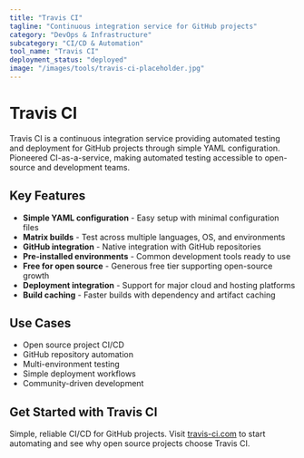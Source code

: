 ```yaml
---
title: "Travis CI"
tagline: "Continuous integration service for GitHub projects"
category: "DevOps & Infrastructure"
subcategory: "CI/CD & Automation"
tool_name: "Travis CI"
deployment_status: "deployed"
image: "/images/tools/travis-ci-placeholder.jpg"
---
```


# Travis CI

Travis CI is a continuous integration service providing automated testing and deployment for GitHub projects through simple YAML configuration. Pioneered CI-as-a-service, making automated testing accessible to open-source and development teams.

## Key Features

- **Simple YAML configuration** - Easy setup with minimal configuration files
- **Matrix builds** - Test across multiple languages, OS, and environments
- **GitHub integration** - Native integration with GitHub repositories
- **Pre-installed environments** - Common development tools ready to use
- **Free for open source** - Generous free tier supporting open-source growth
- **Deployment integration** - Support for major cloud and hosting platforms
- **Build caching** - Faster builds with dependency and artifact caching

## Use Cases

- Open source project CI/CD
- GitHub repository automation
- Multi-environment testing
- Simple deployment workflows
- Community-driven development

## Get Started with Travis CI

Simple, reliable CI/CD for GitHub projects. Visit [travis-ci.com](https://www.travis-ci.com) to start automating and see why open source projects choose Travis CI.
